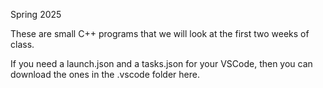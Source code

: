 Spring 2025

These are small C++ programs that we will look at the first two weeks of class.

If you need a launch.json and a tasks.json for your VSCode, then you can download the ones in the .vscode folder here.
